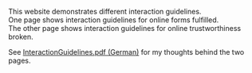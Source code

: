 This website demonstrates different interaction guidelines.<br>
One page shows interaction guidelines for online forms fulfilled.<br>
The other page shows interaction guidelines for online trustworthiness broken.<br>

See [InteractionGuidelines.pdf (German)](InteractionGuidelines.pdf) for my thoughts behind the two pages.
